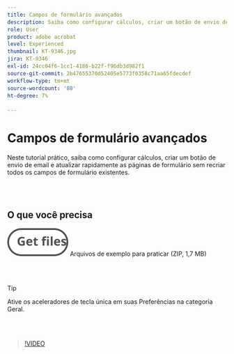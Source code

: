 ```yaml
---
title: Campos de formulário avançados
description: Saiba como configurar cálculos, criar um botão de envio de email e atualizar páginas de formulário rapidamente sem recriar todos os campos de formulário existentes
role: User
product: adobe acrobat
level: Experienced
thumbnail: KT-9346.jpg
jira: KT-9346
exl-id: 24cc04f6-1cc1-4186-b22f-f96db3d982f1
source-git-commit: 2b47655370d52405e5773f0358c71aa65fdecdef
workflow-type: tm+mt
source-wordcount: '80'
ht-degree: 7%

---
```


# Campos de formulário avançados

Neste tutorial prático, saiba como configurar cálculos, criar um botão de envio de email e atualizar rapidamente as páginas de formulário sem recriar todos os campos de formulário existentes.

<br> 

## O que você precisa

[![Obter arquivos](../assets/Getfiles.svg)](../assets/ProjectEstimate.zip)
Arquivos de exemplo para praticar (ZIP, 1,7 MB)

<br> 

>[!TIP]
>
>Ative os aceleradores de tecla única em suas Preferências na categoria Geral.

<br> 

>[!VIDEO](https://video.tv.adobe.com/v/340379?quality=12&learn=on&hidetitle=true)
